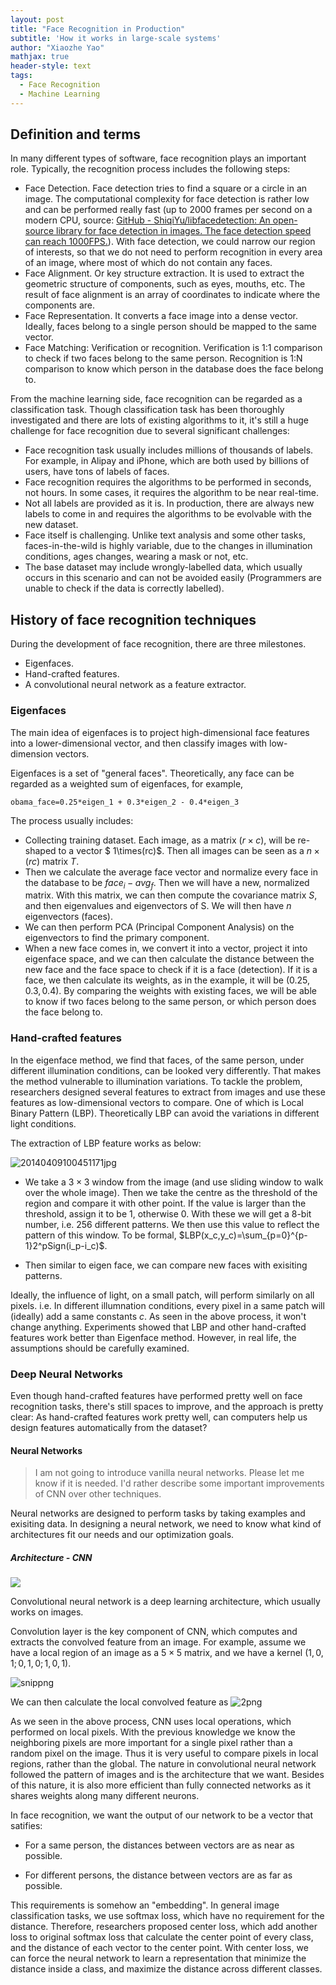 ```yaml
---
layout: post
title: "Face Recognition in Production"
subtitle: 'How it works in large-scale systems'
author: "Xiaozhe Yao"
mathjax: true
header-style: text
tags:
  - Face Recognition
  - Machine Learning
---
```


## Definition and terms

In many different types of software, face recognition plays an important role. Typically, the recognition process includes the following steps:

- Face Detection. Face detection tries to find a square or a circle in an image. The computational complexity for face detection is rather low and can be performed really fast (up to 2000 frames per second on a modern CPU, source: [GitHub - ShiqiYu/libfacedetection: An open-source library for face detection in images. The face detection speed can reach 1000FPS.](https://github.com/ShiqiYu/libfacedetection)). With face detection, we could narrow our region of interests, so that we do not need to perform recognition in every area of an image, where most of which do not contain any faces.
- Face Alignment. Or key structure extraction. It is used to extract the geometric structure of components, such as eyes, mouths, etc. The result of face alignment is an array of coordinates to indicate where the components are.
- Face Representation. It converts a face image into a dense vector. Ideally, faces belong to a single person should be mapped to the same vector.
- Face Matching: Verification or recognition. Verification is 1:1 comparison to check if two faces belong to the same person. Recognition is 1:N comparison to know which person in the database does the face belong to.

From the machine learning side, face recognition can be regarded as a classification task. Though classification task has been thoroughly investigated and there are lots of existing algorithms to it, it's still a huge challenge for face recognition due to several significant challenges:

- Face recognition task usually includes millions of thousands of labels. For example, in Alipay and iPhone, which are both used by billions of users, have tons of labels of faces.
- Face recognition requires the algorithms to be performed in seconds, not hours. In some cases, it requires the algorithm to be near real-time.
- Not all labels are provided as it is. In production, there are always new labels to come in and requires the algorithms to be evolvable with the new dataset.
- Face itself is challenging. Unlike text analysis and some other tasks, faces-in-the-wild is highly variable, due to the changes in illumination conditions, ages changes, wearing a mask or not, etc.
- The base dataset may include wrongly-labelled data, which usually occurs in this scenario and can not be avoided easily (Programmers are unable to check if the data is correctly labelled).

## History of face recognition techniques

During the development of face recognition, there are three milestones.

- Eigenfaces.
- Hand-crafted features.
- A convolutional neural network as a feature extractor.

### Eigenfaces

The main idea of eigenfaces is to project high-dimensional face features into a lower-dimensional vector, and then classify images with low-dimension vectors.

Eigenfaces is a set of &quot;general faces&quot;. Theoretically, any face can be regarded as a weighted sum of eigenfaces, for example,

```obama_face=0.25*eigen_1 + 0.3*eigen_2 - 0.4*eigen_3```

The process usually includes:

- Collecting training dataset. Each image, as a matrix $(r \times c)$, will be re-shaped to a vector $ 1\times(rc)$. Then all images can be seen as a $n\times(rc)$ matrix $T$.
- Then we calculate the average face vector and normalize every face in the database to be $face_i-avg_f$. Then we will have a new, normalized matrix. With this matrix, we can then compute the covariance matrix $S$, and then eigenvalues and eigenvectors of S. We will then have $n$ eigenvectors (faces).
- We can then perform PCA (Principal Component Analysis) on the eigenvectors to find the primary component.
- When a new face comes in, we convert it into a vector, project it into eigenface space, and we can then calculate the distance between the new face and the face space to check if it is a face (detection). If it is a face, we then calculate its weights, as in the example, it will be $(0.25,0.3,0.4)$. By comparing the weights with existing faces, we will be able to know if two faces belong to the same person, or which person does the face belong to.

### Hand-crafted features

In the eigenface method, we find that faces, of the same person, under different illumination conditions, can be looked very differently. That makes the method vulnerable to illumination variations. To tackle the problem, researchers designed several features to extract from images and use these features as low-dimensional vectors to compare. One of which is Local Binary Pattern (LBP). Theoretically LBP can avoid the variations in different light conditions.

The extraction of LBP feature works as below:

![20140409100451171jpg](https://i.loli.net/2020/04/19/j6h51yiPx4NLsIQ.png)

- We take a $3\times3$ window from the image (and use sliding window to walk over the whole image). Then we take the centre as the threshold of the region and compare it with other point. If the value is larger than the threshold, assign it to be $1$, otherwise $0$. With these we will get a 8-bit number, i.e. 256 different patterns. We then use this value to reflect the pattern of this window. To be formal, $LBP(x_c,y_c)=\sum_{p=0}^{p-1}2^pSign(i_p-i_c)$.
  
- Then similar to eigen face, we can compare new faces with exisiting patterns.
  

Ideally, the influence of light, on a small patch, will perform similarly on all pixels. i.e. In different illumnation conditions, every pixel in a same patch will (ideally) add a same constants $c$. As seen in the above process, it won&#39;t change anything. Experiments showed that LBP and other hand-crafted features work better than Eigenface method. However, in real life, the assumptions should be carefully examined.

### Deep Neural Networks

Even though hand-crafted features have performed pretty well on face recognition tasks, there&#39;s still spaces to improve, and the approach is pretty clear: As hand-crafted features work pretty well, can computers help us design features automatically from the dataset?

#### Neural Networks

> I am not going to introduce vanilla neural networks. Please let me know if it is needed. I&#39;d rather describe some important improvements of CNN over other techniques.

Neural networks are designed to perform tasks by taking examples and exisiting data. In designing a neural network, we need to know what kind of architectures fit our needs and our optimization goals.

##### Architecture - CNN

![](https://qph.fs.quoracdn.net/main-qimg-91bed3a2c685043b60d52fc3b52c8b1f)

Convolutional neural network is a deep learning architecture, which usually works on images.

Convolution layer is the key component of CNN, which computes and extracts the convolved feature from an image. For example, assume we have a local region of an image as a $5\times5$ matrix, and we have a kernel $(1,0,1;0,1,0;1,0,1)$.

![snippng](https://i.loli.net/2020/04/19/KoXByCTlLVjtpfi.png)

We can then calculate the local convolved feature as ![2png](https://i.loli.net/2020/04/19/7RclkNadsKhSY9D.png) 

As we seen in the above process, CNN uses local operations, which performed on local pixels. With the previous knowledge we know the neighboring pixels are more important for a single pixel rather than a random pixel on the image. Thus it is very useful to compare pixels in local regions, rather than the global. The nature in convolutional neural network followed the pattern of images and is the architecture that we want. Besides of this nature, it is also more efficient than fully connected networks as it shares weights along many different neurons.

In face recognition, we want the output of our network to be a vector that satifies:

- For a same person, the distances between vectors are as near as possible.
  
- For different persons, the distance between vectors are as far as possible.
  

This requirements is somehow an &quot;embedding&quot;. In general image classification tasks, we use softmax loss, which have no requirement for the distance. Therefore, researchers proposed center loss, which add another loss to original softmax loss that calculate the center point of every class, and the distance of each vector to the center point. With center loss, we can force the neural network to learn a representation that minimize the distance inside a class, and maximize the distance across different classes.